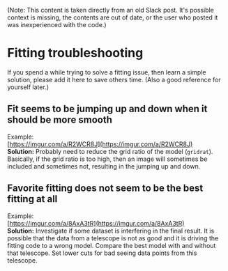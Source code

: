 (Note: This content is taken directly from an old Slack post. It's possible context is missing, the contents are out of date, or the user who posted it was inexperienced with the code.)

# Fitting troubleshooting

If you spend a while trying to solve a fitting issue, then learn a simple solution, please add it here to save others time. (Also a good reference for yourself later.)

## Fit seems to be jumping up and down when it should be more smooth

Example:  
[https://imgur.com/a/R2WCR8J](https://imgur.com/a/R2WCR8J)  
**Solution:** Probably need to reduce the grid ratio of the model (`gridrat`). Basically, if the grid ratio is too high, then an image will sometimes be included and sometimes not, resulting in the jumping up and down.

## Favorite fitting does not seem to be the best fitting at all

Example:  
[https://imgur.com/a/8AxA3tR](https://imgur.com/a/8AxA3tR)  
**Solution:** Investigate if some dataset is interfering in the final result. It is possible that the data from a telescope is not as good and it is driving the fitting code to a wrong model. Compare the best model with and without that telescope. Set lower cuts for bad seeing data points from this telescope.
